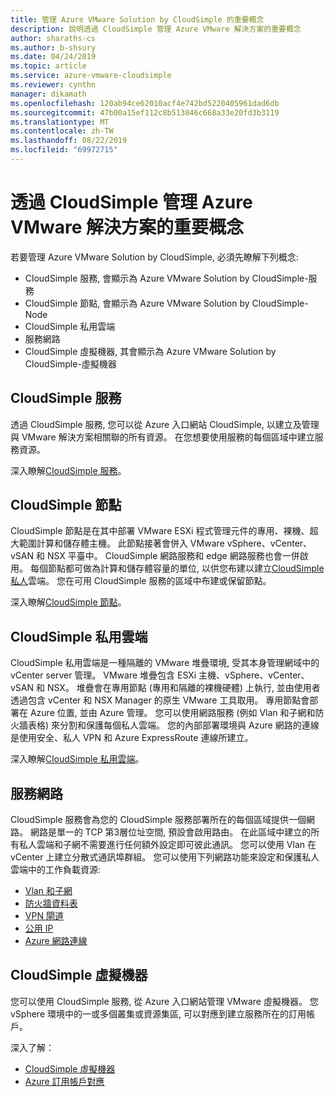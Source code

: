 ```yaml
---
title: 管理 Azure VMware Solution by CloudSimple 的重要概念
description: 說明透過 CloudSimple 管理 Azure VMware 解決方案的重要概念
author: sharaths-cs
ms.author: b-shsury
ms.date: 04/24/2019
ms.topic: article
ms.service: azure-vmware-cloudsimple
ms.reviewer: cynthn
manager: dikamath
ms.openlocfilehash: 120ab94ce62010acf4e742bd5220405961dad6db
ms.sourcegitcommit: 47b00a15ef112c8b513046c668a33e20fd3b3119
ms.translationtype: MT
ms.contentlocale: zh-TW
ms.lasthandoff: 08/22/2019
ms.locfileid: "69972715"
---
```

# <a name="key-concepts-for-administration-of-azure-vmware-solution-by-cloudsimple"></a>透過 CloudSimple 管理 Azure VMware 解決方案的重要概念

若要管理 Azure VMware Solution by CloudSimple, 必須先瞭解下列概念:

* CloudSimple 服務, 會顯示為 Azure VMware Solution by CloudSimple-服務
* CloudSimple 節點, 會顯示為 Azure VMware Solution by CloudSimple-Node
* CloudSimple 私用雲端
* 服務網路
* CloudSimple 虛擬機器, 其會顯示為 Azure VMware Solution by CloudSimple-虛擬機器

## <a name="cloudsimple-service"></a>CloudSimple 服務

透過 CloudSimple 服務, 您可以從 Azure 入口網站 CloudSimple, 以建立及管理與 VMware 解決方案相關聯的所有資源。 在您想要使用服務的每個區域中建立服務資源。

深入瞭解[CloudSimple 服務](cloudsimple-service.md)。

## <a name="cloudsimple-node"></a>CloudSimple 節點

CloudSimple 節點是在其中部署 VMware ESXi 程式管理元件的專用、裸機、超大範圍計算和儲存體主機。 此節點接著會併入 VMware vSphere、vCenter、vSAN 和 NSX 平臺中。 CloudSimple 網路服務和 edge 網路服務也會一併啟用。 每個節點都可做為計算和儲存體容量的單位, 以供您布建以建立[CloudSimple 私人](cloudsimple-private-cloud.md)雲端。 您在可用 CloudSimple 服務的區域中布建或保留節點。

深入瞭解[CloudSimple 節點](cloudsimple-node.md)。

## <a name="cloudsimple-private-cloud"></a>CloudSimple 私用雲端

CloudSimple 私用雲端是一種隔離的 VMware 堆疊環境, 受其本身管理網域中的 vCenter server 管理。 VMware 堆疊包含 ESXi 主機、vSphere、vCenter、vSAN 和 NSX。 堆疊會在專用節點 (專用和隔離的裸機硬體) 上執行, 並由使用者透過包含 vCenter 和 NSX Manager 的原生 VMware 工具取用。 專用節點會部署在 Azure 位置, 並由 Azure 管理。 您可以使用網路服務 (例如 Vlan 和子網和防火牆表格) 來分割和保護每個私人雲端。 您的內部部署環境與 Azure 網路的連線是使用安全、私人 VPN 和 Azure ExpressRoute 連線所建立。

深入瞭解[CloudSimple 私用雲端](cloudsimple-private-cloud.md)。

## <a name="service-networking"></a>服務網路

CloudSimple 服務會為您的 CloudSimple 服務部署所在的每個區域提供一個網路。 網路是單一的 TCP 第3層位址空間, 預設會啟用路由。 在此區域中建立的所有私人雲端和子網不需要進行任何額外設定即可彼此通訊。 您可以使用 Vlan 在 vCenter 上建立分散式通訊埠群組。 您可以使用下列網路功能來設定和保護私人雲端中的工作負載資源:

* [Vlan 和子網](cloudsimple-vlans-subnets.md)
* [防火牆資料表](cloudsimple-firewall-tables.md)
* [VPN 閘道](cloudsimple-vpn-gateways.md)
* [公用 IP](cloudsimple-public-ip-address.md)
* [Azure 網路連線](cloudsimple-azure-network-connection.md)

## <a name="cloudsimple-virtual-machine"></a>CloudSimple 虛擬機器

您可以使用 CloudSimple 服務, 從 Azure 入口網站管理 VMware 虛擬機器。 您 vSphere 環境中的一或多個叢集或資源集區, 可以對應到建立服務所在的訂用帳戶。

深入了解：

* [CloudSimple 虛擬機器](cloudsimple-virtual-machines.md)
* [Azure 訂用帳戶對應](https://docs.azure.cloudsimple.com/azure-subscription-mapping/)
